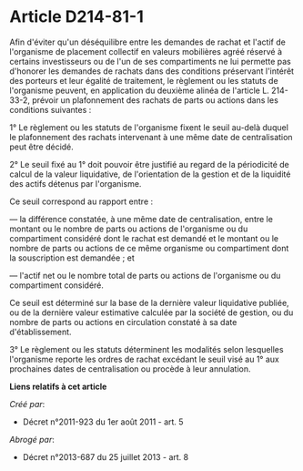 # Article D214-81-1

Afin d'éviter qu'un déséquilibre entre les demandes de rachat et l'actif de l'organisme de placement collectif en valeurs
mobilières agréé réservé à certains investisseurs ou de l'un de ses compartiments ne lui permette pas d'honorer les demandes
de rachats dans des conditions préservant l'intérêt des porteurs et leur égalité de traitement, le règlement ou les statuts
de l'organisme peuvent, en application du deuxième alinéa de l'article L. 214-33-2, prévoir un plafonnement des rachats de
parts ou actions dans les conditions suivantes :

1° Le règlement ou les statuts de l'organisme fixent le seuil au-delà duquel le plafonnement des rachats intervenant à une
même date de centralisation peut être décidé.

2° Le seuil fixé au 1° doit pouvoir être justifié au regard de la périodicité de calcul de la valeur liquidative, de
l'orientation de la gestion et de la liquidité des actifs détenus par l'organisme.

Ce seuil correspond au rapport entre :

― la différence constatée, à une même date de centralisation, entre le montant ou le nombre de parts ou actions de
l'organisme ou du compartiment considéré dont le rachat est demandé et le montant ou le nombre de parts ou actions de ce même
organisme ou compartiment dont la souscription est demandée ; et

― l'actif net ou le nombre total de parts ou actions de l'organisme ou du compartiment considéré.

Ce seuil est déterminé sur la base de la dernière valeur liquidative publiée, ou de la dernière valeur estimative calculée
par la société de gestion, ou du nombre de parts ou actions en circulation constaté à sa date d'établissement.

3° Le règlement ou les statuts déterminent les modalités selon lesquelles l'organisme reporte les ordres de rachat excédant
le seuil visé au 1° aux prochaines dates de centralisation ou procède à leur annulation.

**Liens relatifs à cet article**

_Créé par_:

  - Décret n°2011-923 du 1er août 2011 - art. 5

_Abrogé par_:

  - Décret n°2013-687 du 25 juillet 2013 - art. 8
